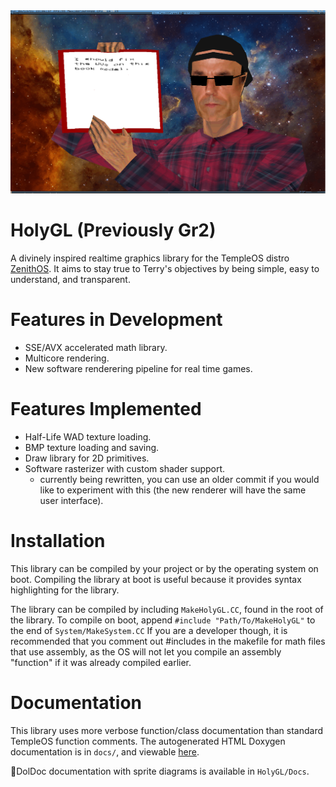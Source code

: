 <img src="Screenshots/ModelRenderScreenshot.PNG" alt="Screenshot of render"/>

# HolyGL (Previously Gr2)
A divinely inspired realtime graphics library for the TempleOS distro [ZenithOS](https://github.com/ZenithOS/ZenithOS).
It aims to stay true to Terry's objectives by being simple, easy to understand, and transparent.

# Features in Development
* SSE/AVX accelerated math library.
* Multicore rendering.
* New software renderering pipeline for real time games.

# Features Implemented
* Half-Life WAD texture loading.
* BMP texture loading and saving.
* Draw library for 2D primitives.
* Software rasterizer with custom shader support.
    * currently being rewritten, you can use an older commit if you would like to experiment with this (the new renderer will have the same user interface).

# Installation
This library can be compiled by your project or by the operating system on boot. Compiling the
library at boot is useful because it provides syntax highlighting for the library.

The library can be compiled by including `MakeHolyGL.CC`, found in the root of the library. To compile on boot, append `#include "Path/To/MakeHolyGL"` to the end of `System/MakeSystem.CC`
If you are a developer though, it is recommended that you comment out #includes in the makefile for math files
that use assembly, as the OS will not let you compile an assembly "function" if it was already compiled
earlier.

# Documentation
This library uses more verbose function/class documentation than standard TempleOS function comments. 
The autogenerated HTML Doxygen documentation is in `docs/`, and viewable [here](https://templeprogramming.github.io/HolyGL/).

DolDoc documentation with sprite diagrams is available in `HolyGL/Docs`.